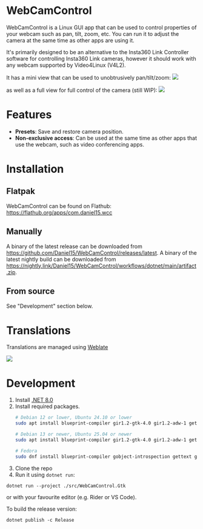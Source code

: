 # WebCamControl

WebCamControl is a Linux GUI app that can be used to control properties of your webcam such as pan, tilt, zoom, etc. You can run it to adjust the camera at the same time as other apps are using it.

It's primarily designed to be an alternative to the Insta360 Link Controller software for controlling Insta360 Link cameras, however it should work with any webcam supported by Video4Linux (V4L2).

It has a mini view that can be used to unobtrusively pan/tilt/zoom:
![](https://d.sb/projects/wcc/screenshot1.png)

as well as a full view for full control of the camera (still WIP):
![](https://d.sb/projects/wcc/screenshot2.png)

# Features
 - **Presets**: Save and restore camera position.
 - **Non-exclusive access**: Can be used at the same time as other apps that use the webcam, such as video conferencing apps.

# Installation

## Flatpak
WebCamControl can be found on Flathub: https://flathub.org/apps/com.daniel15.wcc

## Manually
A binary of the latest release can be downloaded from https://github.com/Daniel15/WebCamControl/releases/latest. A binary of the latest nightly build can be downloaded from https://nightly.link/Daniel15/WebCamControl/workflows/dotnet/main/artifact.zip.

## From source
See "Development" section below.

# Translations

Translations are managed using [Weblate](https://hosted.weblate.org/engage/wcc/)

[![](https://hosted.weblate.org/widget/wcc/multi-auto.svg)](https://hosted.weblate.org/engage/wcc/)

# Development

1. Install [.NET 8.0](https://learn.microsoft.com/en-us/dotnet/core/install/linux)
2. Install required packages.
   ```sh
   # Debian 12 or lower, Ubuntu 24.10 or lower
   sudo apt install blueprint-compiler gir1.2-gtk-4.0 gir1.2-adw-1 gettext libglib2.0-dev-bin
   
   # Debian 13 or newer, Ubuntu 25.04 or newer
   sudo apt install blueprint-compiler gir1.2-gtk-4.0 gir1.2-adw-1 gettext libgio-2.0-dev-bin
   
   # Fedora
   sudo dnf install blueprint-compiler gobject-introspection gettext glib2-devel
   ```
3. Clone the repo
4. Run it using `dotnet run`:
```shell
dotnet run --project ./src/WebCamControl.Gtk
```
or with your favourite editor (e.g. Rider or VS Code).

To build the release version:
```shell
dotnet publish -c Release
```
